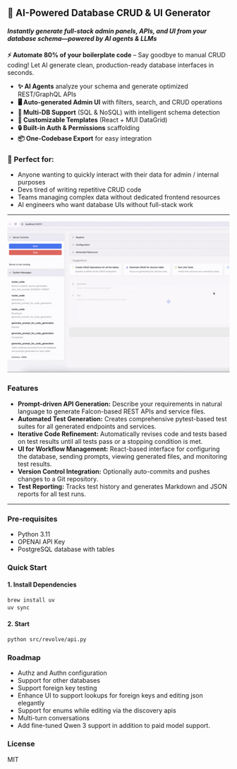 ## 🚀 **AI-Powered Database CRUD & UI Generator**  
#### _Instantly generate full-stack admin panels, APIs, and UI from your database schema—powered by AI agents & LLMs_

**⚡ Automate 80% of your boilerplate code** – Say goodbye to manual CRUD coding! Let AI generate clean, production-ready database interfaces in seconds.  

- **✨ AI Agents** analyze your schema and generate optimized REST/GraphQL APIs  
- **🖥️ Auto-generated Admin UI** with filters, search, and CRUD operations  
- **🔌 Multi-DB Support** (SQL & NoSQL) with intelligent schema detection  
- **🎨 Customizable Templates** (React + MUI DataGrid)
- **🔒 Built-in Auth & Permissions** scaffolding  
- **📦 One-Codebase Export** for easy integration  

### 🚀 Perfect for:  
- Anyone wanting to quickly interact with their data for admin / internal purposes
- Devs tired of writing repetitive CRUD code  
- Teams managing complex data without dedicated frontend resources  
- AI engineers who want database UIs without full-stack work  

---
![Revolve](./screenshots/animated.gif)


### Features

- **Prompt-driven API Generation:** Describe your requirements in natural language to generate Falcon-based REST APIs and service files.
- **Automated Test Generation:** Creates comprehensive pytest-based test suites for all generated endpoints and services.
- **Iterative Code Refinement:** Automatically revises code and tests based on test results until all tests pass or a stopping condition is met.
- **UI for Workflow Management:** React-based interface for configuring the database, sending prompts, viewing generated files, and monitoring test results.
- **Version Control Integration:** Optionally auto-commits and pushes changes to a Git repository.
- **Test Reporting:** Tracks test history and generates Markdown and JSON reports for all test runs.

---
### Pre-requisites
- Python 3.11
- OPENAI API Key
- PostgreSQL database with tables

### Quick Start

#### 1. Install Dependencies

```sh
brew install uv
uv sync
```

#### 2. Start

```sh
python src/revolve/api.py
```


### Roadmap

- Authz and Authn configuration
- Support for other databases
- Support foreign key testing 
- Enhance UI to support lookups for foreign keys and editing json elegantly
- Support for enums while editing via the discovery apis
- Multi-turn conversations 
- Add fine-tuned Qwen 3 support in addition to paid model support.


### License

MIT
